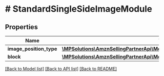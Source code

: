 # # StandardSingleSideImageModule

## Properties

Name | Type | Description | Notes
------------ | ------------- | ------------- | -------------
**image_position_type** | [**\MPSolutions\AmznSellingPartnerApi\Models\AplusContent\PositionType**](PositionType.md) |  |
**block** | [**\MPSolutions\AmznSellingPartnerApi\Models\AplusContent\StandardImageTextBlock**](StandardImageTextBlock.md) |  | [optional]

[[Back to Model list]](../../README.md#models) [[Back to API list]](../../README.md#endpoints) [[Back to README]](../../README.md)
